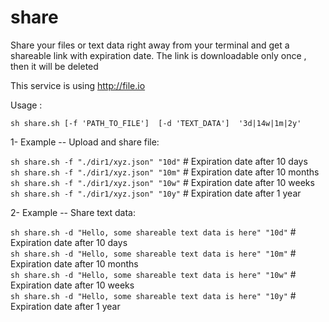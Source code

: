 # share
Share your files or text data right away from your terminal and get a shareable link with expiration date.  The link is downloadable only once , then it will be deleted 
 
 This service is using http://file.io
 
 Usage :
 
 `sh share.sh [-f 'PATH_TO_FILE']  [-d 'TEXT_DATA']  '3d|14w|1m|2y'`
 
1- Example -- Upload and share file:
 
 `sh share.sh -f "./dir1/xyz.json" "10d"`  # Expiration date after 10 days <br/>
 `sh share.sh -f "./dir1/xyz.json" "10m"`  # Expiration date after 10 months <br/>
 `sh share.sh -f "./dir1/xyz.json" "10w"`  # Expiration date after 10 weeks <br/>
 `sh share.sh -f "./dir1/xyz.json" "10y"`  # Expiration date after 1 year <br/>
 
 
 2- Example --  Share text data:
 
 `sh share.sh -d "Hello, some shareable text data is here" "10d"`  # Expiration date after 10 days <br/>
 `sh share.sh -d "Hello, some shareable text data is here" "10m"`  # Expiration date after 10 months <br/>
 `sh share.sh -d "Hello, some shareable text data is here" "10w"`  # Expiration date after 10 weeks <br/>
 `sh share.sh -d "Hello, some shareable text data is here" "10y"`  # Expiration date after 1 year <br/>
